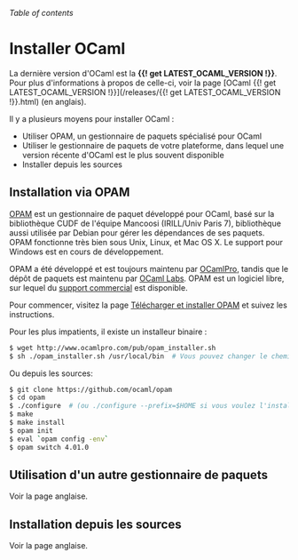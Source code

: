 <!-- ((! set title Installer OCaml !)) ((! set documentation !)) -->

*Table of contents*

# Installer OCaml

La dernière version d'OCaml est la **{{! get LATEST_OCAML_VERSION !}}**.
Pour plus d'informations à propos de celle-ci, voir la page
[OCaml {{! get LATEST_OCAML_VERSION !}}](/releases/{{! get LATEST_OCAML_VERSION !}}.html) (en anglais).


Il y a plusieurs moyens pour installer OCaml :

* Utiliser OPAM, un gestionnaire de paquets spécialisé pour OCaml
* Utiliser le gestionnaire de paquets de votre plateforme, dans lequel une
   version récente d'OCaml est le plus souvent disponible
* Installer depuis les sources

## Installation via OPAM

[OPAM](http://opam.ocaml.org/) est un gestionnaire de paquet développé
pour OCaml, basé sur la bibliothèque CUDF de l'équipe Mancoosi
(IRILL/Univ Paris 7), bibliothèque aussi utilisée par Debian pour
gérer les dépendances de ses paquets. OPAM fonctionne très bien sous
Unix, Linux, et Mac OS X. Le support pour Windows est en cours de
développement.

OPAM a été développé et est toujours maintenu par
[OCamlPro](http://www.ocamlpro.com/), tandis que le dépôt de paquets
est maintenu par [OCaml
Labs](http://www.cl.cam.ac.uk/projects/ocamllabs/). OPAM est un
logiciel libre, sur lequel du [support
commercial](http://www.ocamlpro.com/) est disponible.

Pour commencer, visitez la page [Télécharger et installer
OPAM](http://opam.ocaml.org/) et suivez les instructions.

Pour les plus impatients, il existe un installeur binaire :

```bash
$ wget http://www.ocamlpro.com/pub/opam_installer.sh
$ sh ./opam_installer.sh /usr/local/bin  # Vous pouvez changer le chemin pour l'installer ailleurs
```
Ou depuis les sources:

```bash
$ git clone https://github.com/ocaml/opam
$ cd opam
$ ./configure  # (ou ./configure --prefix=$HOME si vous voulez l'installer dans votre $HOME)
$ make
$ make install
$ opam init
$ eval `opam config -env`
$ opam switch 4.01.0
```

## Utilisation d'un autre gestionnaire de paquets

Voir la page anglaise.

## Installation depuis les sources

Voir la page anglaise.


